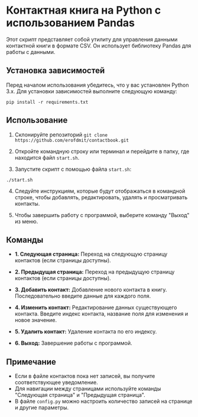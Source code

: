 # Контактная книга на Python с использованием Pandas

Этот скрипт представляет собой утилиту для управления данными контактной книги в формате CSV. Он использует библиотеку Pandas для работы с данными.

## Установка зависимостей

Перед началом использования убедитесь, что у вас установлен Python 3.x. Для установки зависимостей выполните следующую команду:

`pip install -r requirements.txt`



## Использование

1. Склонируйте репозиторий 
`git clone https://github.com/erofdmit/contactbook.git`

2. Откройте командную строку или терминал и перейдите в папку, где находится файл `start.sh`.

3. Запустите скрипт с помощью файла `start.sh`:

`./start.sh`

4. Следуйте инструкциям, которые будут отображаться в командной строке, чтобы добавлять, редактировать, удалять и просматривать контакты.

5. Чтобы завершить работу с программой, выберите команду "Выход" из меню.

## Команды

- **1. Следующая страница:** Переход на следующую страницу контактов (если страницы доступны).

- **2. Предыдущая страница:** Переход на предыдущую страницу контактов (если страницы доступны).

- **3. Добавить контакт:** Добавление нового контакта в книгу. Последовательно введите данные для каждого поля.

- **4. Изменить контакт:** Редактирование данных существующего контакта. Введите индекс контакта, название поля для изменения и новое значение.

- **5. Удалить контакт:** Удаление контакта по его индексу.

- **6. Выход:** Завершение работы с программой.

## Примечание

- Если в файле контактов пока нет записей, вы получите соответствующее уведомление.
- Для навигации между страницами используйте команды "Следующая страница" и "Предыдущая страница".
- В файле `config.py` можно настроить количество записей на странице и другие параметры.

